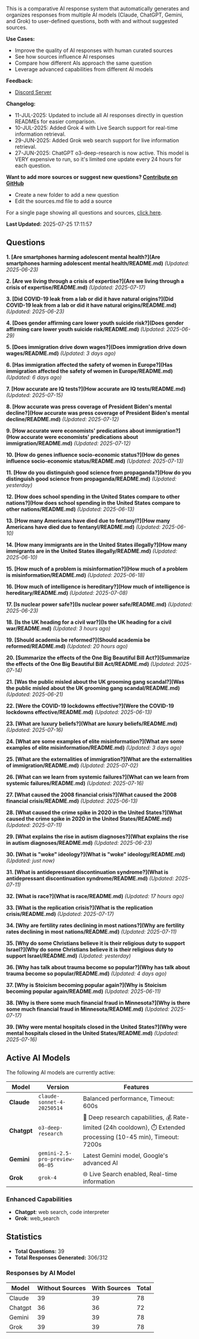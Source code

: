 
This is a comparative AI response system that automatically generates and organizes responses from multiple AI models (Claude, ChatGPT, Gemini, and Grok) to user-defined questions, both with and without suggested sources.

**Use Cases:**

* Improve the quality of AI responses with human curated sources
* See how sources influence AI responses
* Compare how different AIs approach the same question
* Leverage advanced capabilities from different AI models


**Feedback:**
* [Discord Server](https://discord.gg/HPDT9PvS)


**Changelog:**
* 11-JUL-2025: Updated to include all AI responses directly in question READMEs for easier comparison.
* 10-JUL-2025: Added Grok 4 with Live Search support for real-time information retrieval.
* 29-JUN-2025: Added Grok web search support for live information retrieval.
* 27-JUN-2025: ChatGPT o3-deep-research is now active. This model is VERY expensive to run, so it's limited one update every 24 hours for each question.

**Want to add more sources or suggest new questions? [Contribute on GitHub](https://github.com/justinwest/SuggestedSources)**

* Create a new folder to add a new question
* Edit the sources.md file to add a source

For a single page showing all questions and sources, [click here](allsources.md).

**Last Updated:** 2025-07-25 17:11:57

## Questions

**1. [Are smartphones harming adolescent mental health?](Are smartphones harming adolescent mental health/README.md)** *(Updated: 2025-06-23)*

**2. [Are we living through a crisis of expertise?](Are we living through a crisis of expertise/README.md)** *(Updated: 2025-07-17)*

**3. [Did COVID-19 leak from a lab or did it have natural origins?](Did COVID-19 leak from a lab or did it have natural origins/README.md)** *(Updated: 2025-06-23)*

**4. [Does gender affirming care lower youth suicide risk?](Does gender affirming care lower youth suicide risk/README.md)** *(Updated: 2025-06-29)*

**5. [Does immigration drive down wages?](Does immigration drive down wages/README.md)** *(Updated: 3 days ago)*

**6. [Has immigration affected the safety of women in Europe?](Has immigration affected the safety of women in Europe/README.md)** *(Updated: 6 days ago)*

**7. [How accurate are IQ tests?](How accurate are IQ tests/README.md)** *(Updated: 2025-07-15)*

**8. [How accurate was press coverage of President Biden's mental decline?](How accurate was press coverage of President Biden's mental decline/README.md)** *(Updated: 2025-07-12)*

**9. [How accurate were economists' predications about immigration?](How accurate were economists' predications about immigration/README.md)** *(Updated: 2025-07-12)*

**10. [How do genes influence socio-economic status?](How do genes influence socio-economic status/README.md)** *(Updated: 2025-07-13)*

**11. [How do you distinguish good science from propaganda?](How do you distinguish good science from propaganda/README.md)** *(Updated: yesterday)*

**12. [How does school spending in the United States compare to other nations?](How does school spending in the United States compare to other nations/README.md)** *(Updated: 2025-06-13)*

**13. [How many Americans have died due to fentanyl?](How many Americans have died due to fentanyl/README.md)** *(Updated: 2025-06-10)*

**14. [How many immigrants are in the United States illegally?](How many immigrants are in the United States illegally/README.md)** *(Updated: 2025-06-10)*

**15. [How much of a problem is misinformation?](How much of a problem is misinformation/README.md)** *(Updated: 2025-06-18)*

**16. [How much of intelligence is hereditary?](How much of intelligence is hereditary/README.md)** *(Updated: 2025-07-08)*

**17. [Is nuclear power safe?](Is nuclear power safe/README.md)** *(Updated: 2025-06-23)*

**18. [Is the UK heading for a civil war?](Is the UK heading for a civil war/README.md)** *(Updated: 3 hours ago)*

**19. [Should academia be reformed?](Should academia be reformed/README.md)** *(Updated: 20 hours ago)*

**20. [Summarize the effects of the One Big Beautiful Bill Act?](Summarize the effects of the One Big Beautiful Bill Act/README.md)** *(Updated: 2025-07-14)*

**21. [Was the public misled about the UK grooming gang scandal?](Was the public misled about the UK grooming gang scandal/README.md)** *(Updated: 2025-06-21)*

**22. [Were the COVID-19 lockdowns effective?](Were the COVID-19 lockdowns effective/README.md)** *(Updated: 2025-06-13)*

**23. [What are luxury beliefs?](What are luxury beliefs/README.md)** *(Updated: 2025-07-16)*

**24. [What are some examples of elite misinformation?](What are some examples of elite misinformation/README.md)** *(Updated: 3 days ago)*

**25. [What are the externalities of immigration?](What are the externalities of immigration/README.md)** *(Updated: 2025-07-02)*

**26. [What can we learn from systemic failures?](What can we learn from systemic failures/README.md)** *(Updated: 2025-07-16)*

**27. [What caused the 2008 financial crisis?](What caused the 2008 financial crisis/README.md)** *(Updated: 2025-06-13)*

**28. [What caused the crime spike in 2020 in the United States?](What caused the crime spike in 2020 in the United States/README.md)** *(Updated: 2025-07-11)*

**29. [What explains the rise in autism diagnoses?](What explains the rise in autism diagnoses/README.md)** *(Updated: 2025-06-23)*

**30. [What is "woke" ideology?](What is "woke" ideology/README.md)** *(Updated: just now)*

**31. [What is antidepressant discontinuation syndrome?](What is antidepressant discontinuation syndrome/README.md)** *(Updated: 2025-07-11)*

**32. [What is race?](What is race/README.md)** *(Updated: 17 hours ago)*

**33. [What is the replication crisis?](What is the replication crisis/README.md)** *(Updated: 2025-07-17)*

**34. [Why are fertility rates declining in most nations?](Why are fertility rates declining in most nations/README.md)** *(Updated: 2025-07-11)*

**35. [Why do some Christians believe it is their religious duty to support Israel?](Why do some Christians believe it is their religious duty to support Israel/README.md)** *(Updated: yesterday)*

**36. [Why has talk about trauma become so popular?](Why has talk about trauma become so popular/README.md)** *(Updated: 4 days ago)*

**37. [Why is Stoicism becoming popular again?](Why is Stoicism becoming popular again/README.md)** *(Updated: 2025-06-11)*

**38. [Why is there some much financial fraud in Minnesota?](Why is there some much financial fraud in Minnesota/README.md)** *(Updated: 2025-07-17)*

**39. [Why were mental hospitals closed in the United States?](Why were mental hospitals closed in the United States/README.md)** *(Updated: 2025-07-16)*


## Active AI Models

The following AI models are currently active:

| Model | Version | Features |
|-------|---------|----------|
| **Claude** | `claude-sonnet-4-20250514` | Balanced performance, Timeout: 600s |
| **Chatgpt** | `o3-deep-research` | 🔬 Deep research capabilities, 💰 Rate-limited (24h cooldown), ⏱️ Extended processing (10-45 min), Timeout: 7200s |
| **Gemini** | `gemini-2.5-pro-preview-06-05` | Latest Gemini model, Google's advanced AI |
| **Grok** | `grok-4` | 🌐 Live Search enabled, Real-time information |

### Enhanced Capabilities

- **Chatgpt**: web search, code interpreter
- **Grok**: web_search


## Statistics

- **Total Questions:** 39
- **Total Responses Generated:** 306/312

### Responses by AI Model

| Model | Without Sources | With Sources | Total |
|-------|----------------|--------------|-------|
| Claude | 39 | 39 | 78 |
| Chatgpt | 36 | 36 | 72 |
| Gemini | 39 | 39 | 78 |
| Grok | 39 | 39 | 78 |


